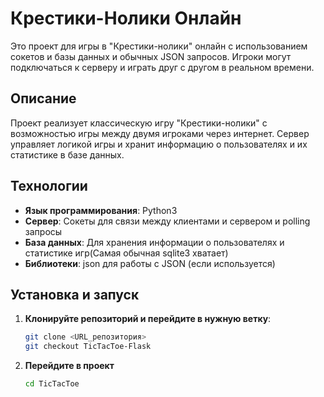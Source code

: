 # Крестики-Нолики Онлайн

Это проект для игры в "Крестики-нолики" онлайн с использованием сокетов и базы данных и обычных JSON запросов. Игроки могут подключаться к серверу и играть друг с другом в реальном времени.

## Описание

Проект реализует классическую игру "Крестики-нолики" с возможностью игры между двумя игроками через интернет. Сервер управляет логикой игры и хранит информацию о пользователях и их статистике в базе данных.

## Технологии

- **Язык программирования**: Python3
- **Сервер**: Сокеты для связи между клиентами и сервером и polling запросы
- **База данных**: Для хранения информации о пользователях и статистике игр(Самая обычная sqlite3 хватает)
- **Библиотеки**: json для работы с JSON (если используется)

## Установка и запуск

1. **Клонируйте репозиторий и перейдите в нужную ветку**:
   ```bash
   git clone <URL_репозитория>
   git checkout TicTacToe-Flask

2. **Перейдите в проект**
    ```bash
    cd TicTacToe
